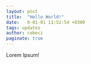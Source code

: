 ```yaml
---
layout: post
title:  "Hello World!"
date:   0-01-01 11:52:54 +0300
tags: updates
author: cebeci
paginate: true
---
```

Lorem Ipsum!